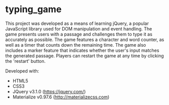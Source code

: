 # typing_game

This project was developed as a means of learning jQuery, a popular JavaScript library used for DOM manipulation and event handling. The game presents users with a passage and challenges them to type it as accurately as possible. The game features a character and word counter, as well as a timer that counts down the remaining time. The game also includes a marker feature that indicates whether the user's input matches the generated passage. Players can restart the game at any time by clicking the 'restart' button. 

Developed with:
- HTML5
- CSS3
- JQuery v3.1.0 (https://jquery.com/)
- Materialize v0.97.6 (http://materializecss.com)
